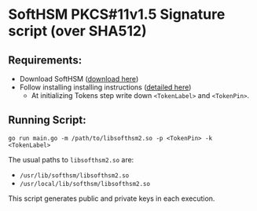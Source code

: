 # SoftHSM PKCS#11v1.5 Signature script (over SHA512)
## Requirements:
- Download SoftHSM ([download here](https://dist.opendnssec.org/source/))
- Follow installing installing instructions ([detailed here](https://wiki.opendnssec.org/display/SoftHSMDOCS/SoftHSM+Documentation+v2))
  - At initializing Tokens step write down `<TokenLabel>` and `<TokenPin>`.

## Running Script:
```
go run main.go -m /path/to/libsofthsm2.so -p <TokenPin> -k <TokenLabel>
```
The usual paths to `libsofthsm2.so` are:
- `/usr/lib/softhsm/libsofthsm2.so`
- `/usr/local/lib/softhsm/libsofthsm2.so`

This script generates public and private keys in each execution.
